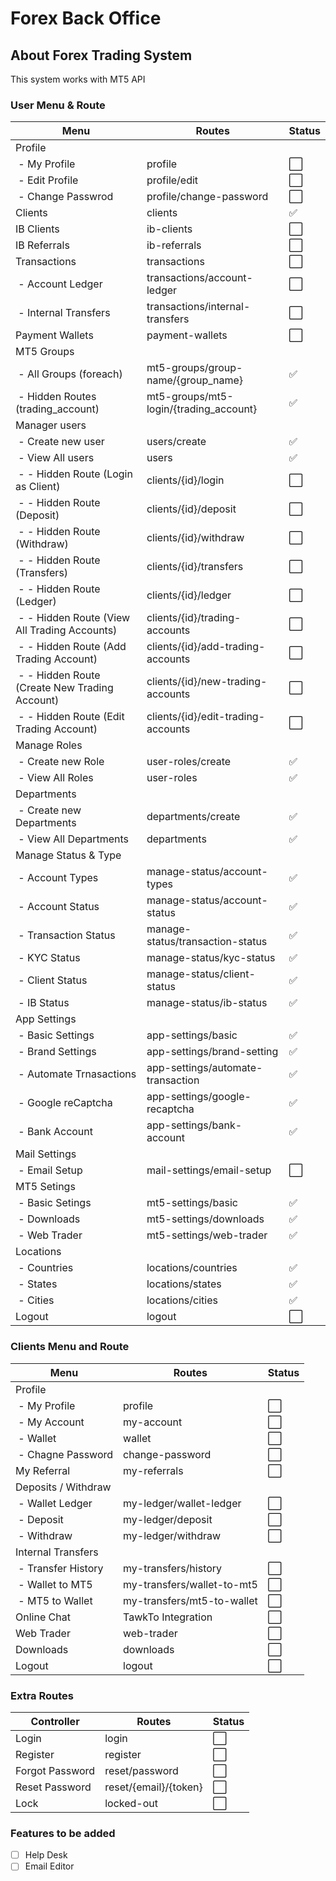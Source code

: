 # Forex Back Office

## About Forex Trading System
This system works with MT5 API

### User Menu & Route

| Menu                                           | Routes                                 | Status               |
| ---------------------------------------------- | -------------------------------------- | -------------------- |
| Profile                                        |                                        |                      |
|  - My Profile                                  | profile                                | :white_large_square: |
|  - Edit Profile                                | profile/edit                           | :white_large_square: |
|  - Change Passwrod                             | profile/change-password                | :white_large_square: |
| Clients                                        | clients                                | :white_check_mark: |
| IB Clients                                     | ib-clients                             | :white_large_square: |
| IB Referrals                                   | ib-referrals                           | :white_large_square: |
| Transactions                                   | transactions                           | :white_large_square: |
|  - Account Ledger                              | transactions/account-ledger            | :white_large_square: |
|  - Internal Transfers                          | transactions/internal-transfers        | :white_large_square: |
| Payment Wallets                                | payment-wallets                        | :white_large_square: |
| MT5 Groups                                     |                                        |                      |
|  - All Groups (foreach)                        | mt5-groups/group-name/{group_name}     | :white_check_mark:   |
|  - Hidden Routes (trading_account)             | mt5-groups/mt5-login/{trading_account} | :white_check_mark:   |
| Manager users                                  |                                        |                      |
|  - Create new user                             | users/create                           | :white_check_mark:   |
|  - View All users                              | users                                  | :white_check_mark:   |
|  - - Hidden Route (Login as Client)            | clients/{id}/login                     | :white_large_square: |
|  - - Hidden Route (Deposit)                    | clients/{id}/deposit                   | :white_large_square: |
|  - - Hidden Route (Withdraw)                   | clients/{id}/withdraw                  | :white_large_square: |
|  - - Hidden Route (Transfers)                  | clients/{id}/transfers                 | :white_large_square: |
|  - - Hidden Route (Ledger)                     | clients/{id}/ledger                    | :white_large_square: |
|  - - Hidden Route (View All Trading Accounts)  | clients/{id}/trading-accounts          | :white_large_square: |
|  - - Hidden Route (Add Trading Account)        | clients/{id}/add-trading-accounts      | :white_large_square: |
|  - - Hidden Route (Create New Trading Account) | clients/{id}/new-trading-accounts      | :white_large_square: |
|  - - Hidden Route (Edit Trading Account)       | clients/{id}/edit-trading-accounts     | :white_large_square: |
| Manage Roles                                   |                                        |                      |
|  - Create new Role                             | user-roles/create                      | :white_check_mark:   |
|  - View All Roles                              | user-roles                             | :white_check_mark:   |
| Departments                                    |                                        |                      |
|  - Create new Departments                      | departments/create                     | :white_check_mark:   |
|  - View All Departments                        | departments                            | :white_check_mark:   |
| Manage Status & Type                           |                                        |                      |
|  - Account Types                               | manage-status/account-types            | :white_check_mark:   |
|  - Account Status                              | manage-status/account-status           | :white_check_mark:   |
|  - Transaction Status                          | manage-status/transaction-status       | :white_check_mark:   |
|  - KYC Status                                  | manage-status/kyc-status               | :white_check_mark:   |
|  - Client Status                               | manage-status/client-status            | :white_check_mark:   |
|  - IB Status                                   | manage-status/ib-status                | :white_check_mark:   |
| App Settings                                   |                                        |                      |
|  - Basic Settings                              | app-settings/basic                     | :white_check_mark:   |
|  - Brand Settings                              | app-settings/brand-setting             | :white_check_mark:   |
|  - Automate Trnasactions                       | app-settings/automate-transaction      | :white_check_mark:   |
|  - Google reCaptcha                            | app-settings/google-recaptcha          | :white_check_mark:   |
|  - Bank Account                                | app-settings/bank-account              | :white_check_mark:   |
| Mail Settings                                  |                                        |                      |
|  - Email Setup                                 | mail-settings/email-setup              | :white_large_square: |
| MT5 Setings                                    |                                        |                      |
|  - Basic Setings                               | mt5-settings/basic                     | :white_check_mark:   |
|  - Downloads                                   | mt5-settings/downloads                 | :white_check_mark:   |
|  - Web Trader                                  | mt5-settings/web-trader                | :white_check_mark:   |
| Locations                                      |                                        |                      |
|  - Countries                                   | locations/countries                    | :white_check_mark: |
|  - States                                      | locations/states                       | :white_check_mark: |
|  - Cities                                      | locations/cities                       | :white_check_mark: |
| Logout                                         | logout                                 | :white_large_square: |

### Clients Menu and Route

| Menu                | Routes                     | Status               |
| ------------------- | -------------------------- | -------------------- |
| Profile             |                            |                      |
|  - My Profile       | profile                    | :white_large_square: |
|  - My Account       | my-account                 | :white_large_square: |
|  - Wallet           | wallet                     | :white_large_square: |
|  - Chagne Password  | change-password            | :white_large_square: |
| My Referral         | my-referrals               | :white_large_square: |
| Deposits / Withdraw |                            |                      |
|  - Wallet Ledger    | my-ledger/wallet-ledger    | :white_large_square: |
|  - Deposit          | my-ledger/deposit          | :white_large_square: |
|  - Withdraw         | my-ledger/withdraw         | :white_large_square: |
| Internal Transfers  |                            |                      |
|  - Transfer History | my-transfers/history       | :white_large_square: |
|  - Wallet to MT5    | my-transfers/wallet-to-mt5 | :white_large_square: |
|  - MT5 to Wallet    | my-transfers/mt5-to-wallet | :white_large_square: |
| Online Chat         | TawkTo Integration         | :white_large_square: |
| Web Trader          | web-trader                 | :white_large_square: |
| Downloads           | downloads                  | :white_large_square: |
| Logout              | logout                     | :white_large_square: |

### Extra Routes
| Controller      | Routes                | Status               |
| --------------- | --------------------- | -------------------- |
| Login           | login                 | :white_large_square: |
| Register        | register              | :white_large_square: |
| Forgot Password | reset/password        | :white_large_square: |
| Reset Password  | reset/{email}/{token} | :white_large_square: |
| Lock            | locked-out            | :white_large_square: |

 ### Features to be added
 - [ ] Help Desk
 - [ ] Email Editor